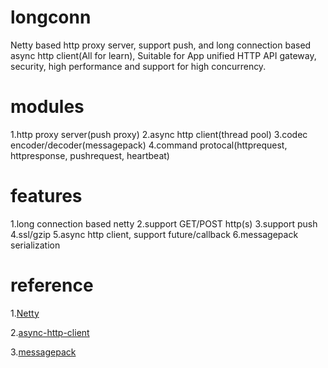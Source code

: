 # longconn
Netty based http proxy server, support push, and long connection based async http client(All for learn), 
Suitable for App unified HTTP API gateway, security, high performance and support for high concurrency.

# modules
1.http proxy server(push proxy)
2.async http client(thread pool)
3.codec encoder/decoder(messagepack)
4.command protocal(httprequest, httpresponse, pushrequest, heartbeat)

# features
1.long connection based netty
2.support GET/POST http(s)
3.support push
4.ssl/gzip
5.async http client, support future/callback
6.messagepack serialization

# reference
1.[Netty](https://github.com/netty/netty)

2.[async-http-client](https://github.com/AsyncHttpClient/async-http-client)

3.[messagepack](https://github.com/msgpack/msgpack-java)

